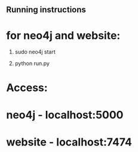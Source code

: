 ## Running instructions
# for neo4j and website:	

1. sudo neo4j start
	
1. python run.py

# Access:
# neo4j - localhost:5000
# website - localhost:7474
